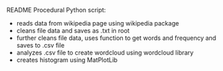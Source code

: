 README
Procedural Python script:
- reads data from wikipedia page using wikipedia package
- cleans file data and saves as .txt in root
- further cleans file data, uses function to get words and frequency and saves to .csv file
- analyzes .csv file to create wordcloud using wordcloud library
- creates histogram using MatPlotLib

<!-- 
RESOURCES

- https://www.geeksforgeeks.org/python-pandas-dataframe-describe-method/
- https://www.geeksforgeeks.org/python-pandas-dataframe-describe-method/
- https://towardsdatascience.com/simple-wordcloud-in-python-2ae54a9f58e5
- https://en.wikipedia.org/wiki/Arsenal_F.C.
- https://www.pythontutorial.net/python-basics/python-write-text-file/
- https://www.pythontutorial.net/python-basics/python-read-text-file/
- https://stackoverflow.com/questions/43145199/create-wordcloud-from-dictionary-values
- https://towardsdatascience.com/how-to-create-beautiful-word-clouds-in-python-cfcf85141214
- https://www.datacamp.com/community/tutorials/wordcloud-python
- https://pythonguides.com/python-dictionary-to-csv/
- https://www.w3resource.com/python-exercises/string/python-data-type-string-exercise-12.php
- https://jupyter.org/try-jupyter/lab/

-->
